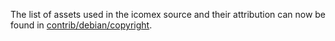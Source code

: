 The list of assets used in the icomex source and their attribution can now be found in [contrib/debian/copyright](../contrib/debian/copyright).
